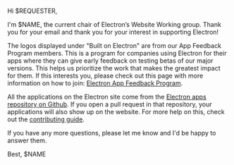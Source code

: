 Hi $REQUESTER,

I'm $NAME, the current chair of Electron’s Website Working group. Thank you for your email and thank you for your interest in supporting Electron!

The logos displayed under "Built on Electron" are from our App Feedback Program members. This is a program for companies using Electron for their apps where they can give early feedback on testing betas of our major versions. This helps us prioritize the work that makes the greatest impact for them. If this interests you, please check out this page with more information on how to join: [Electron App Feedback Program](https://electronjs.org/blog/app-feedback-program).

All the applications on the Electron site come from the [Electron apps repository on Github](https://github.com/electron/apps). If you open a pull request in that repository, your applications will also show up on the website. For more help on this, check out the [contributing guide](https://github.com/electron/apps/blob/master/contributing.md).

If you have any more questions, please let me know and I'd be happy to answer them.

Best,
$NAME
